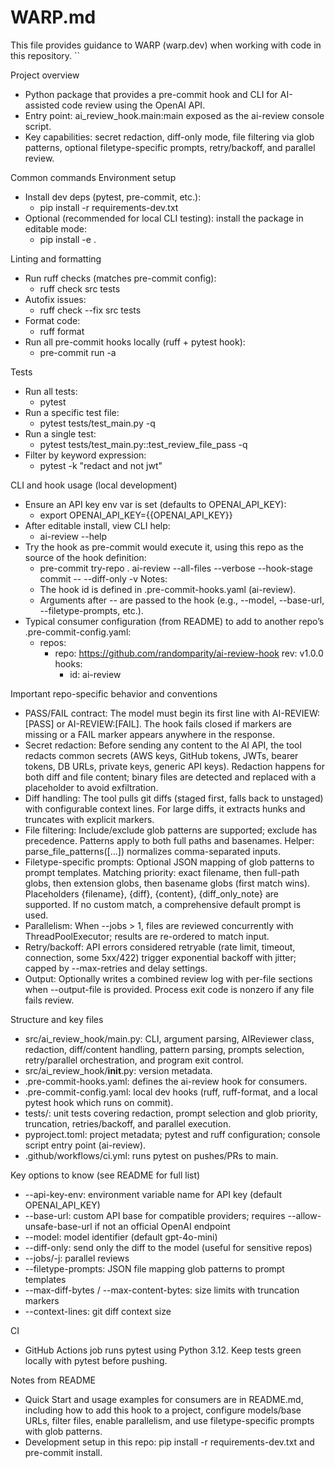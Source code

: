 # WARP.md

This file provides guidance to WARP (warp.dev) when working with code in this repository.
``

Project overview
- Python package that provides a pre-commit hook and CLI for AI-assisted code review using the OpenAI API.
- Entry point: ai_review_hook.main:main exposed as the ai-review console script.
- Key capabilities: secret redaction, diff-only mode, file filtering via glob patterns, optional filetype-specific prompts, retry/backoff, and parallel review.

Common commands
Environment setup
- Install dev deps (pytest, pre-commit, etc.):
  - pip install -r requirements-dev.txt
- Optional (recommended for local CLI testing): install the package in editable mode:
  - pip install -e .

Linting and formatting
- Run ruff checks (matches pre-commit config):
  - ruff check src tests
- Autofix issues:
  - ruff check --fix src tests
- Format code:
  - ruff format
- Run all pre-commit hooks locally (ruff + pytest hook):
  - pre-commit run -a

Tests
- Run all tests:
  - pytest
- Run a specific test file:
  - pytest tests/test_main.py -q
- Run a single test:
  - pytest tests/test_main.py::test_review_file_pass -q
- Filter by keyword expression:
  - pytest -k "redact and not jwt"

CLI and hook usage (local development)
- Ensure an API key env var is set (defaults to OPENAI_API_KEY):
  - export OPENAI_API_KEY={{OPENAI_API_KEY}}
- After editable install, view CLI help:
  - ai-review --help
- Try the hook as pre-commit would execute it, using this repo as the source of the hook definition:
  - pre-commit try-repo . ai-review --all-files --verbose --hook-stage commit -- --diff-only -v
  Notes:
  - The hook id is defined in .pre-commit-hooks.yaml (ai-review).
  - Arguments after -- are passed to the hook (e.g., --model, --base-url, --filetype-prompts, etc.).
- Typical consumer configuration (from README) to add to another repo’s .pre-commit-config.yaml:
  - repos:
    - repo: https://github.com/randomparity/ai-review-hook
      rev: v1.0.0
      hooks:
        - id: ai-review

Important repo-specific behavior and conventions
- PASS/FAIL contract: The model must begin its first line with AI-REVIEW:[PASS] or AI-REVIEW:[FAIL]. The hook fails closed if markers are missing or a FAIL marker appears anywhere in the response.
- Secret redaction: Before sending any content to the AI API, the tool redacts common secrets (AWS keys, GitHub tokens, JWTs, bearer tokens, DB URLs, private keys, generic API keys). Redaction happens for both diff and file content; binary files are detected and replaced with a placeholder to avoid exfiltration.
- Diff handling: The tool pulls git diffs (staged first, falls back to unstaged) with configurable context lines. For large diffs, it extracts hunks and truncates with explicit markers.
- File filtering: Include/exclude glob patterns are supported; exclude has precedence. Patterns apply to both full paths and basenames. Helper: parse_file_patterns([...]) normalizes comma-separated inputs.
- Filetype-specific prompts: Optional JSON mapping of glob patterns to prompt templates. Matching priority: exact filename, then full-path globs, then extension globs, then basename globs (first match wins). Placeholders {filename}, {diff}, {content}, {diff_only_note} are supported. If no custom match, a comprehensive default prompt is used.
- Parallelism: When --jobs > 1, files are reviewed concurrently with ThreadPoolExecutor; results are re-ordered to match input.
- Retry/backoff: API errors considered retryable (rate limit, timeout, connection, some 5xx/422) trigger exponential backoff with jitter; capped by --max-retries and delay settings.
- Output: Optionally writes a combined review log with per-file sections when --output-file is provided. Process exit code is nonzero if any file fails review.

Structure and key files
- src/ai_review_hook/main.py: CLI, argument parsing, AIReviewer class, redaction, diff/content handling, pattern parsing, prompts selection, retry/parallel orchestration, and program exit control.
- src/ai_review_hook/__init__.py: version metadata.
- .pre-commit-hooks.yaml: defines the ai-review hook for consumers.
- .pre-commit-config.yaml: local dev hooks (ruff, ruff-format, and a local pytest hook which runs on commit).
- tests/: unit tests covering redaction, prompt selection and glob priority, truncation, retries/backoff, and parallel execution.
- pyproject.toml: project metadata; pytest and ruff configuration; console script entry point (ai-review).
- .github/workflows/ci.yml: runs pytest on pushes/PRs to main.

Key options to know (see README for full list)
- --api-key-env: environment variable name for API key (default OPENAI_API_KEY)
- --base-url: custom API base for compatible providers; requires --allow-unsafe-base-url if not an official OpenAI endpoint
- --model: model identifier (default gpt-4o-mini)
- --diff-only: send only the diff to the model (useful for sensitive repos)
- --jobs/-j: parallel reviews
- --filetype-prompts: JSON file mapping glob patterns to prompt templates
- --max-diff-bytes / --max-content-bytes: size limits with truncation markers
- --context-lines: git diff context size

CI
- GitHub Actions job runs pytest using Python 3.12. Keep tests green locally with pytest before pushing.

Notes from README
- Quick Start and usage examples for consumers are in README.md, including how to add this hook to a project, configure models/base URLs, filter files, enable parallelism, and use filetype-specific prompts with glob patterns.
- Development setup in this repo: pip install -r requirements-dev.txt and pre-commit install.
